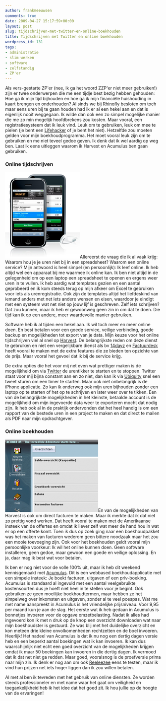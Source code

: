 ```yaml
---
author: frankmeeuwsen
comments: true
date: 2009-04-27 15:17:59+00:00
layout: post
slug: tijdschrijven-met-twitter-en-online-boekhouden
title: Tijdschrijven met Twitter en online boekhouden
wordpress_id: 131
tags:
- administratie
- slim werken
- software
- zelfstandig
- ZP'er
---
```


Als vers-gestarte ZP'er (nee, ik ga het woord ZZP'er niet meer gebruiken!) zijn er twee onderwerpen die me een tijdje best bezig hebben gehouden: Hoe ga ik mijn tijd bijhouden en hoe ga ik mijn financiële huishouding in kaart brengen en onderhouden? Al sinds we bij [Rhinofly](http://www.rhinofly.nl) besloten om toch maar eens uren bij te gaan houden had ik er al een hekel aan en dat is eigenlijk nooit weggegaan. Ik wilde dan ook een zo simpel mogelijke manier die me zo min mogelijk hoofdbrekens zou kosten. Maar vooral, een registratiesysteem dat ik leuk vind. Leuk om te gebruiken, leuk om mee te pielen (je bent een [Lifehacker](http://www.lifehacking.nl) of je bent het niet). Hetzelfde zou moeten gelden voor mijn boekhoudprogramma. Het moet vooral leuk zijn om te gebruiken en me niet teveel gedoe geven. Ik denk dat ik wel aardig op weg ben. Laat ik eens uitleggen waarom ik Harvest en Acumulus ben gaan gebruiken.

<!-- more -->


### Online tijdschrijven


[![harvest](../images/uploadimages/harvest.png)](../images/uploadimages/harvest.png)Allereerst de vraag die ik al vaak krijg: Waarom hou je je uren niet bij in een spreadsheet? Waarom een online service? Mijn antwoord is heel simpel (en persoonlijk): Ik leef online. Ik heb altijd wel een apparaat bij me waarmee ik online kan. Ik ben niet altijd in de gelegenheid om op een laptop een spreadsheet te openen en ergens weer uren in te vullen. Ik heb aardig wat templates gezien en een aantal geprobeerd en ik kom steeds terug op mijn afkeer om Excel te gebruiken voor iets als urenregistratie. Ook zijn de templates altijd het liefdeskind van iemand anders met net iets andere wensen en eisen, waardoor je eindigt met een systeem wat net niet op jouw lijf is geschreven. Zelf iets schrijven? Dat zou kunnen, maar ik heb er gewoonweg geen zin in om dat te doen. Die tijd kan ik op een andere, meer waardevolle manier gebruiken.

Software heb ik al tijden een hekel aan. Ik wil toch meer en meer online doen. En best betalen voor een goede service, veilige verbinding, goede backup en mogelijkheden tot export van je data. Mijn keuze voor het online tijdschrijven viel al snel op [Harvest](http://www.getharvest.com). De belangrijkste reden om deze dienst te gebruiken en niet een vergelijkbare dienst als bv [14dayz](http://www.14dayz.com) en [Factuurdesk](http://www.factuurdesk.nl) heeft vooral te maken met de extra features die ze bieden ten opzichte van de prijs. Maar vooral het gevoel dat ik bij de service krijg.

De extra opties die het voor mij net even wat prettiger maken is de mogelijkheid om via [Twitter](http://www.lifehacking.nl/tags/twitter) de urentikker te starten en te stoppen. Twitter staat voor mij bijna constant aan en zo niet, dan kan ik via [Ubiquity](http://www.lifehacking.nl/tag/ubiquity) snel een tweet sturen om een timer te starten. Maar ook niet onbelangrijk is de iPhone applicatie. Zo kan ik onderweg ook mijn uren bijhouden zonder een laptop op te starten of het op te schrijven en later weer over te tikken. Een van de belangrijkste mogelijkheden in het kleinste, betaalde account is de mogelijkheid om mijn ingevoerde data weer te exporteren mocht dat nodig zijn. Ik heb ook al in de praktijk ondervonden dat het heel handig is om een rapport van de bestede uren in een project te maken en dat direct te mailen als PDF naar mijn opdrachtgever.


### Online boekhouden


[![acumulus](../images/uploadimages/acumulus-300x233.png)](../images/uploadimages/acumulus.png)En van de mogelijkheden van Harvest is ook om direct facturen te maken. Maar ik merkte dat ik dat niet zo prettig vond werken. Dat heeft vooral te maken met de Amerikaanse insteek van de offertes en omdat ik liever zelf wat meer de hand hou in wat er op een offerte komt. Toen ik dus op zoek ging naar een boekhoudpakket was het maken van facturen wederom geen bittere noodzaak maar het zou een mooie toevoeging zijn. Ook voor het boekhouden geldt vooral mijn persoonlijke voorkeur: Ik wil het online kunnen doen. Geen software installeren, geen gedoe, maar gewoon een goede en veilige oplossing. En ja, daar mag ik best wat voor betalen.

Ik ben er nog niet voor de volle 100% uit, maar ik heb dit weekend kennisgemaakt met [Acumulus](http://www.acumulus.nl/). Dit is een webbased boekhoudapplicatie met een simpele insteek: Je boekt facturen, uitgaven of een priv-boeking. Acumulus is standaard al ingevuld met een aantal veelgebruikte kostensoorten dus je hoeft niet heel in te stellen voor je begint. Ook gebruiken ze geen moeilijke boekhoudtermen, maar hebben ze het simpelweg over inkomsten en uitgaven, zonder al te veel poespas. Wat me met name aanspreekt in Acumulus is het vriendelijke prijsniveau. Voor 9,95 per maand kun je aan de slag. Het eerste wat ik heb gedaan in Acumulus is bonnetjes invoeren voor de opgave omzetbelasting. Nadat ik alles had ingevoerd kon ik met n druk op de knop een overzicht downloaden wat naar mijn boekhoudster is gestuurd. Ze was blij met het duidelijke overzicht en kon meteen drie kleine onvolkomenheden rechtzetten en de boel invoeren. Heerlijk! Het nadeel van Acumulus is dat ik nu nog een dertig dagen versie heb en een beperkt aantal boekingen wat ik kan invoeren. Ik kan dus waarschijnlijk niet echt een goed overzicht van de mogelijkheden krijgen omdat ik maar 50 boekingen kan invoeren in die dertig dagen. Ik vermoed dat ik dat net niet ga redden. Maar goed, vooralsnog is de proefversie prima naar mijn zin. Ik denk er nog aan om ook [Reeleezee](http://www.reeleezee.nl/) eens te testen, maar ik vind hun prijzen net iets hoger liggen dan ik zou willen betalen.

Al met al ben ik tevreden met het gebruik van online diensten. Ze worden steeds professioneler en met name waar het gaat om veiligheid en toegankelijkheid heb ik het idee dat het goed zit. Ik hou jullie op de hoogte van de ervaringen!
